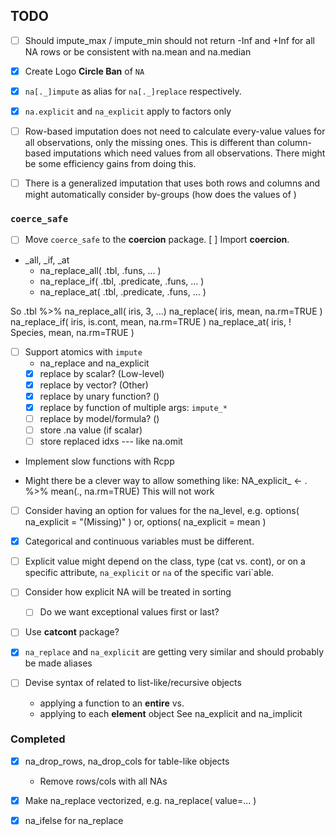 ## TODO ##

 - [ ] Should impute_max / impute_min should not return -Inf and +Inf for all 
       NA rows or be consistent with na.mean and na.median  
       
 - [x] Create Logo **Circle Ban** of `NA`
 
 - [x] `na[._]impute` as alias for `na[._]replace` respectively.
 
 - [x] `na.explicit` and `na_explicit` apply to factors only
 
 - [ ] Row-based imputation does not need to calculate every-value values for 
   all observations, only the missing ones. This is different than column-based
   imputations which need values from all observations. There might be some 
   efficiency gains from doing this.
   
 - [ ] There is a generalized imputation that uses both rows and columns and
   might automatically consider by-groups (how does the values of )
 
 
### `coerce_safe`

 - [ ] Move `coerce_safe` to the **coercion** package. [ ] Import **coercion**.

 - _all, _if, _at
     - na_replace_all( .tbl, .funs, ... ) 
     - na_replace_if( .tbl, .predicate, .funs, ... )
     - na_replace_at( .tbl, .predicate, .funs, ... )
     
 
 
 So .tbl %>% na_replace_all( iris, 3, ...)
             na_replace( iris, mean, na.rm=TRUE )
             na_replace_if( iris, is.cont, mean, na.rm=TRUE )
             na_replace_at( iris, ! Species, mean, na.rm=TRUE )

 
 - [ ] Support atomics with `impute` 
   - na_replace and na_explicit
   - [x] replace by scalar?  (Low-level)
   - [x] replace by vector?  (Other)
   - [x] replace by unary function? ()
   - [x] replace by function of multiple args: `impute_*`
   - [ ] replace by model/formula? ()
   - [ ] store .na value (if scalar)
   - [ ] store replaced idxs --- like na.omit  

 - Implement slow functions with Rcpp 
 
 - Might there be a clever way to allow something like:
      NA_explicit_ <- . %>% mean(., na.rm=TRUE)
    This will not work
 
 - [ ] Consider having an option for values for the na_level, e.g.
      options( na_explicit = "(Missing)" ) or, 
      options( na_explicit = mean )  
 - [x] Categorical and continuous variables must be different.
 - [ ] Explicit value might depend on the class, type (cat vs. cont), or on a 
   specific attribute, `na_explicit` or `na` of the specific vari`able. 
   
 - [ ] Consider how explicit NA will be treated in sorting 
   - [ ] Do we want exceptional values first or last?
   
 - [ ] Use **catcont** package?
 
 - [x] `na_replace` and `na_explicit` are getting very similar and should probably be
   made aliases
   
 - [ ] Devise syntax of related to list-like/recursive objects 
   - applying a function to an **entire**  vs.
   - applying to each **element** object
   See na_explicit and na_implicit


### Completed 

 - [x] na_drop_rows, na_drop_cols for table-like objects
    - Remove rows/cols with all NAs
 - [x] Make na_replace vectorized, e.g. na_replace( value=... )
 - [x] na_ifelse for na_replace
 